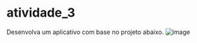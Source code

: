 # atividade_3

Desenvolva um aplicativo com base no projeto abaixo. 
![image](https://github.com/Nalanda-k-F/atividade_3/assets/133884312/952da970-bcc2-4dd1-bdd2-ad18f29a3bae)
